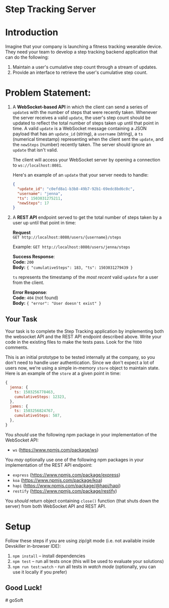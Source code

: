 # Step Tracking Server

# Introduction
Imagine that your company is launching a fitness tracking wearable device. They need your team to develop a step tracking backend application that can do the following:
1. Maintain a user's cumulative step count through a stream of updates.
2. Provide an interface to retrieve the user's cumulative step count.

# Problem Statement:

1.  A **WebSocket-based API** in which the client can send a series of `update`s with the number of steps that were recently taken. Whenever the server receives a valid `update`, the user's step count should be updated to reflect the total number of steps taken up until that point in time. A valid `update` is a WebSocket message containing a JSON payload that has an `update_id` (string), a `username` (string), a `ts` (numerical timestamp) representing when the client sent the `update`, and the `newSteps` (number) recently taken. The server should ignore an `update` that isn't valid.

    The client will access your WebSocket server by opening a connection to `ws://localhost:8081`.

    Here's an example of an `update` that your server needs to handle:

    ```json
    {
      "update_id": "c0efd8a1-b3b8-49b7-92b1-69edc8bd6c0c",
      "username": "jenna",
      "ts": 1503031275211,
      "newSteps": 17
    }
    ```
  
2.  A **REST API** endpoint served to get the total number of steps taken by a user up until that point in time:

    **Request**  
    `GET http://localhost:8080/users/{username}/steps`

    Example: `GET http://localhost:8080/users/jenna/steps`

	  **Success Response**:  
	  **Code:** `200`  
	  **Body:** `{ "cumulativeSteps": 183, "ts": 1503031279439 }`  

	  `ts` represents the timestamp of the *most recent* valid `update` for a user from the client.

	  **Error Response**:  
	  **Code:** `404` (not found)  
	  **Body:** `{ "error": "User doesn't exist" }`  

## Your Task

Your task is to complete the Step Tracking application by implementing both the websocket API and the REST API endpoint described above. Write your code in the existing files to make the tests pass. Look for the `TODO` comments.

This is an initial prototype to be tested internally at the company, so you don't need to handle user authentication. Since we don't expect a lot of users now, we're using a simple in-memory `store` object to maintain state. Here is an example of the `store` at a given point in time:

```javascript
{
  jenna: {
    ts: 1503256778463,
    cumulativeSteps: 12323,
  },
  james: {
    ts: 1503256824767,
    cumulativeSteps: 587,
  },
}
```

You _should_ use the following npm package in your implementation of the WebSocket API:
- `ws` (https://www.npmjs.com/package/ws)

You *may* optionally use one of the following npm packages in your implementation of the REST API endpoint:
- `express` (https://www.npmjs.com/package/express)
- `koa` (https://www.npmjs.com/package/koa)
- `hapi` (https://www.npmjs.com/package/@hapi/hapi)
- `restify` (https://www.npmjs.com/package/restify)

You _should_ return object containing `close()` function (that shuts down the server) from both WebSocket API and REST API.

# Setup

Follow these steps if you are using zip/git mode (i.e. not available inside Devskiller in-browser IDE):

1. `npm install` – install dependencies
2. `npm test` – run all tests once (this will be used to evaluate your solutions)
3. `npm run test:watch` - run all tests in _watch mode_ (optionally, you can use it locally if you prefer)

## Good Luck!
#   g o S o f t  
 